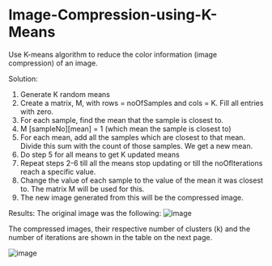 # Image-Compression-using-K-Means
Use K-means algorithm to reduce the color information (image compression) of an image.

Solution:
1.	Generate K random means
2.	Create a matrix, M, with rows = noOfSamples and cols = K. Fill all entries with zero.
3.	For each sample, find the mean that the sample is closest to. 
4.	M [sampleNo][mean] = 1  (which mean the sample is closest to)
5.	For each mean, add all the samples which are closest to that mean. Divide this sum with the count of those samples. We get a new mean.
6.	Do step 5 for all means to get K updated means
7.	Repeat steps 2-6 till all the means stop updating or till the noOfIterations reach a specific value.
8.	Change the value of each sample to the value of the mean it was closest to. The matrix M will be used for this. 
9.	The new image generated from this will be the compressed image.

Results:
The original image was the following:
 ![image](https://user-images.githubusercontent.com/54996440/168550563-51be62c0-cf60-48ef-95bf-799ebab17750.png)


The compressed images, their respective number of clusters (k) and the number of iterations are shown in the table on the next page.

![image](https://user-images.githubusercontent.com/54996440/168550739-49728f13-9919-4977-9d63-fdfda0d8511a.png)




